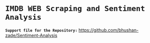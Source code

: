 # **`IMDB WEB Scraping and Sentiment Analysis`**

**`Support file for the Repository:`**   https://github.com/bhushan-zade/Sentiment-Analysis
